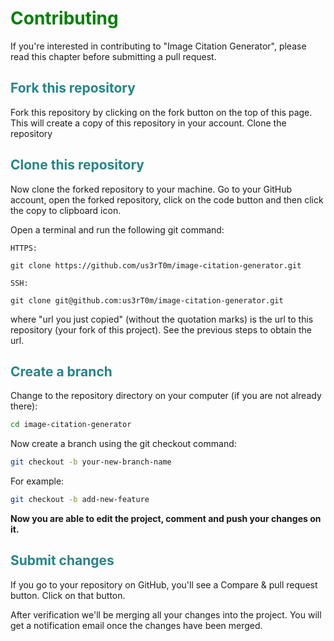# <span style="color: green">Contributing</span>

If you're interested in contributing to "Image Citation Generator", please read this chapter before submitting a pull request.

## <span style="color: #258589">Fork this repository</span>

Fork this repository by clicking on the fork button on the top of this page. This will create a copy of this repository in your account.
Clone the repository

## <span style="color: #258589">Clone this repository</span>

Now clone the forked repository to your machine. Go to your GitHub account, open the forked repository, click on the code button and then click the copy to clipboard icon.

Open a terminal and run the following git command:

`HTTPS:`

```
git clone https://github.com/us3rT0m/image-citation-generator.git
```

`SSH:`

```
git clone git@github.com:us3rT0m/image-citation-generator.git
```

where "url you just copied" (without the quotation marks) is the url to this repository (your fork of this project). See the previous steps to obtain the url.

## <span style="color: #258589">Create a branch</span>

Change to the repository directory on your computer (if you are not already there):

```bash
cd image-citation-generator
```

Now create a branch using the git checkout command:

```bash
git checkout -b your-new-branch-name
```

For example:

```bash
git checkout -b add-new-feature
```

**Now you are able to edit the project, comment and push your changes on it.**

## <span style="color: #258589">Submit changes</span>

If you go to your repository on GitHub, you'll see a Compare & pull request button. Click on that button.

After verification we'll be merging all your changes into the project. You will get a notification email once the changes have been merged.